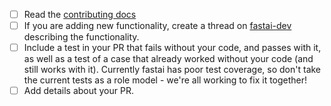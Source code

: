  <!-- Feel free to remove check-list items aren't relevant to your change -->
 
 - [ ] Read the [contributing docs](https://github.com/fastai/fastai1/blob/master/CONTRIBUTING.md)
 - [ ] If you are adding new functionality, create a thread on [fastai-dev](https://forums.fast.ai/c/fastai-users/fastai-dev) describing the functionality.
 - [ ] Include a test in your PR that fails without your code, and passes with it, as well as a test of a case that already worked without your code (and still works with it). Currently fastai has poor test coverage, so don't take the current tests as a role model - we're all working to fix it together!
 - [ ] Add details about your PR.
